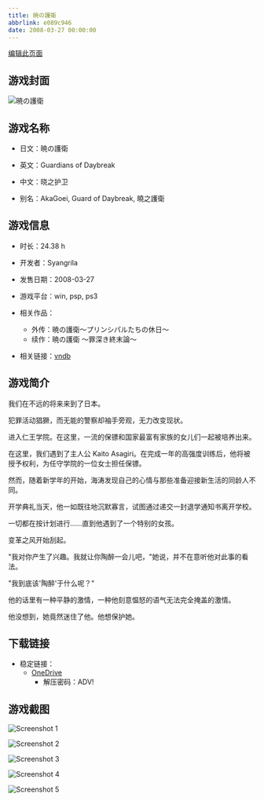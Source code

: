 ```yaml
---
title: 暁の護衛
abbrlink: e089c946
date: 2008-03-27 00:00:00
---
```

[编辑此页面](https://github.com/ACG-3/ADV3-source/blob/main/source/_posts/games/%E6%9A%81%E3%81%AE%E8%AD%B7%E8%A1%9B%20%EF%BD%9E%E7%BD%AA%E6%B7%B1%E3%81%8D%E7%B5%82%E6%9C%AB%E8%AB%96%EF%BD%9E.md)

## 游戏封面

![暁の護衛](https://pan.timero.xyz/onedrive/img_lib_001/%E6%9A%81%E3%81%AE%E8%AD%B7%E8%A1%9B%20%EF%BD%9E%E7%BD%AA%E6%B7%B1%E3%81%8D%E7%B5%82%E6%9C%AB%E8%AB%96%EF%BD%9E_cover.avif)


## 游戏名称

- 日文：暁の護衛
- 英文：Guardians of Daybreak
- 中文：晓之护卫

- 别名：AkaGoei, Guard of Daybreak, 曉之護衛


## 游戏信息

- 时长：24.38 h
- 开发者：Syangrila
- 发售日期：2008-03-27
- 游戏平台：win, psp, ps3
- 相关作品：
   - 外传：暁の護衛～プリンシパルたちの休日～
   - 续作：暁の護衛 ～罪深き終末論～

- 相关链接：[vndb](https://vndb.org/v629)


## 游戏简介

我们在不远的将来来到了日本。

犯罪活动猖獗，而无能的警察却袖手旁观，无力改变现状。

进入仁王学院。在这里，一流的保镖和国家最富有家族的女儿们一起被培养出来。

在这里，我们遇到了主人公 Kaito Asagiri。在完成一年的高强度训练后，他将被授予权利，为任守学院的一位女士担任保镖。

然而，随着新学年的开始，海涛发现自己的心情与那些准备迎接新生活的同龄人不同。

开学典礼当天，他一如既往地沉默寡言，试图通过递交一封退学通知书离开学校。

一切都在按计划进行......直到他遇到了一个特别的女孩。

变革之风开始刮起。

"我对你产生了兴趣。我就让你陶醉一会儿吧，"她说，并不在意听他对此事的看法。

"我到底该'陶醉'于什么呢？"

他的话里有一种平静的激情，一种他刻意愠怒的语气无法完全掩盖的激情。

他没想到，她竟然迷住了他。他想保护她。




## 下载链接

- 稳定链接：
    - [OneDrive](https://pan.timero.xyz/onedrive/adv_lib_001/%E6%9A%81%E3%81%AE%E8%AD%B7%E8%A1%9B%20%EF%BD%9E%E7%BD%AA%E6%B7%B1%E3%81%8D%E7%B5%82%E6%9C%AB%E8%AB%96%EF%BD%9E)
        - 解压密码：ADV!



## 游戏截图


![Screenshot 1](https://pan.timero.xyz/onedrive/img_lib_001/%E6%9A%81%E3%81%AE%E8%AD%B7%E8%A1%9B%20%EF%BD%9E%E7%BD%AA%E6%B7%B1%E3%81%8D%E7%B5%82%E6%9C%AB%E8%AB%96%EF%BD%9E_Screenshot_1.avif)

![Screenshot 2](https://pan.timero.xyz/onedrive/img_lib_001/%E6%9A%81%E3%81%AE%E8%AD%B7%E8%A1%9B%20%EF%BD%9E%E7%BD%AA%E6%B7%B1%E3%81%8D%E7%B5%82%E6%9C%AB%E8%AB%96%EF%BD%9E_Screenshot_2.avif)

![Screenshot 3](https://pan.timero.xyz/onedrive/img_lib_001/%E6%9A%81%E3%81%AE%E8%AD%B7%E8%A1%9B%20%EF%BD%9E%E7%BD%AA%E6%B7%B1%E3%81%8D%E7%B5%82%E6%9C%AB%E8%AB%96%EF%BD%9E_Screenshot_3.avif)

![Screenshot 4](https://pan.timero.xyz/onedrive/img_lib_001/%E6%9A%81%E3%81%AE%E8%AD%B7%E8%A1%9B%20%EF%BD%9E%E7%BD%AA%E6%B7%B1%E3%81%8D%E7%B5%82%E6%9C%AB%E8%AB%96%EF%BD%9E_Screenshot_4.avif)

![Screenshot 5](https://pan.timero.xyz/onedrive/img_lib_001/%E6%9A%81%E3%81%AE%E8%AD%B7%E8%A1%9B%20%EF%BD%9E%E7%BD%AA%E6%B7%B1%E3%81%8D%E7%B5%82%E6%9C%AB%E8%AB%96%EF%BD%9E_Screenshot_5.avif)

